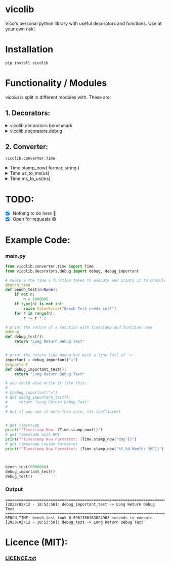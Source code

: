 # vicolib
Vico's personal python library with useful decorators and functions.
Use at your own risk!

# Installation
`pip install vicolib`

# Functionality / Modules
*vicolib* is split in different modules with. These are:
## 1. Decorators:
<details><summary>vicolib.decorators.benchmark</summary>

- `@bench_time`   -> prints the time a function needs to execute
</details>

<details><summary>vicolib.decorators.debug</summary>

- `@debug`   -> prints the return value of a function
- `@important`   -> prints the return value of a function
</details>

## 2. Converter:
`vicolib.converter.Time`
<details><summary>Time.stamp_now( format: string )</summary>

- **description:** Converts the current time to a formattable timestamp string
- **params:** *format: string* -> e.g. "%Y/%m/%d" or from formats dict:

#### Predefined Formats:
| Key          |    Format        | Example Output         | Description |
| -----------  | ---------------- | ---------------------- | ------------ 
| "def"        | %Y/%m/%d - %X  | 2023/2/4 - 18:30:26      | Default 
| "dmy"        | %d.%m.%Y"      | 4.2.2023                 | Day.Month.Year
| "dmy-time"   | %d.%m.%Y - %X  | 4.2.2023 - 18:30:26      | Day.Month.Year with time
| "ymd"        | %Y/%m%d        | 2023/2/4                 | Year/Month/Day
| "ymd-time"   | %Y/%m/%d - %X  | 2023/2/4 - 18:30:26      | Year/Month/Day with time
| "time"       | %X             | 18:30:26                 | Time with seconds
| "time-short" | %H:%M          | 18:30                    | Time without seconds
| "time-apm"   | %I:%M %p       | 6:30 PM                  | Time with AM / PM
| "written"    | %A %d. %B %Y   | Sunday 12. February 2023 | Written Date



- **return:** *str* (like "2023/2/4 - 18:30:26")
</details>
<details><summary>Time.us_to_ms(us)</summary>

- **description:** Converts microseconds (us) to milliseconds (ms). (us = ms / 1000)
- **params:** microsecond as string, int or float
- **return:** int
</details>

<details><summary>Time.ms_to_us(ms)</summary>

- **description:** Converts milliseconds (ms) to microseconds (us). (us = ms * 1000)
- **params:** microsecond as string, int or float
- **return:** int
</details>

# TODO:
- [x] Nothing to do here :eyes:
- [x] Open for requests :smile:

# Example Code:
### main.py

```python
from vicolib.converter.time import Time
from vicolib.decorators.debug import debug, debug_important

# measure the time a function takes to execute and prints it to console
@bench_time
def bench_test(n=None):
    if not n:
        n = 1000000
    if type(n) is not int:
        raise ValueError("Bench Test needs int!")
    for r in range(n):
        r += r * 2

# print the return of a function with timestamp and function name
@debug
def debug_test():
    return "Long Return Debug Text"


# print the return like debug but with a line full of '=' 
important = debug_important("=")
@important
def debug_important_test():
    return "Long Return Debug Text"

# you could also write it like this:
#
# @debug_important("=")
# def debug_important_test():
#     return "Long Return Debug Text"
#
# but if you use it more then once, its inefficient


# get timestamp
print(f"Timestamp Now: {Time.stamp_now()}")
# get timestamp with DMY
print(f"Timestamp Now Formattet: {Time.stamp_now('dmy')}")
# get timestamp custom formattet
print(f"Timestamp Now Formattet: {Time.stamp_now('%Y,%d Month: %M')}")



bench_test(9000000)
debug_important_test()
debug_test()
```
### Output
```
=======================================================================
[2023/02/12 - 18:53:50]: debug_important_test -> Long Return Debug Text
=======================================================================
BENCH_TIME: bench_test took 0.5961356163024902 seconds to execute
[2023/02/12 - 18:53:50]: debug_test -> Long Return Debug Text
```
# Licence (MIT):
### **[LICENCE.txt](LICENCE.txt)**